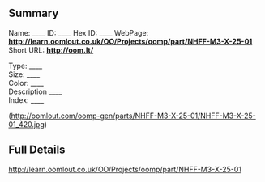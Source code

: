 

 ## Summary
Name: ____
ID: ____
Hex ID: ____
WebPage: __http://learn.oomlout.co.uk/OO/Projects/oomp/part/NHFF-M3-X-25-01__
Short URL: __http://oom.lt/__

Type: ____  
Size: ____  
Color: ____  
Description ____  
Index: ____


(http://oomlout.com/oomp-gen/parts/NHFF-M3-X-25-01/NHFF-M3-X-25-01_420.jpg)


 ## Full Details
 http://learn.oomlout.co.uk/OO/Projects/oomp/part/NHFF-M3-X-25-01














